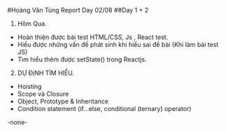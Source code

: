 #Hoàng Văn Tùng Report Day 02/08
##Day 1 + 2



1. Hôm Qua.
* Hoàn thiện được bài test HTML/CSS, Js , React test.
* Hiểu được những vấn đề phát sinh khi hiểu sai đề bài (Khi làm bài test JS)
* Tìm hiểu thêm được setState() trong Reactjs.

2. DỰ ĐịNH TÌM HIỂU.
* Hoisting
* Scope và Closure
* Object, Prototype & Inheritance
* Condition statement (if...else, conditional (ternary) operator)

-none-
